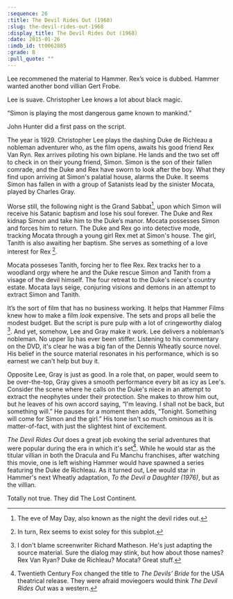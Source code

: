 ```yaml
---
:sequence: 26
:title: The Devil Rides Out (1968)
:slug: the-devil-rides-out-1968
:display_title: The Devil Rides Out (1968)
:date: 2015-01-26
:imdb_id: tt0062885
:grade: B
:pull_quote: ""
---
```

Lee recommened the material to Hammer.
Rex’s voice is dubbed.
Hammer wanted another bond villian Gert Frobe.

Lee is suave.
Christopher Lee knows a lot about black magic.

“Simon is playing the most dangerous game known to mankind.”

John Hunter did a first pass on the script.

The year is 1929. Christopher Lee plays the dashing Duke de Richleau a nobleman adventurer who, as the film opens, awaits his good friend Rex Van Ryn. Rex arrives piloting his own biplane. He lands and the two set off to check in on their young friend, Simon. Simon is the son of their fallen comrade, and the Duke and Rex have sworn to look after the boy. What they find upon arriving at Simon's palatial house, alarms the Duke. It seems Simon has fallen in with a group of Satanists lead by the sinister Mocata, played by Charles Gray.

Worse still, the following night is the Grand Sabbat[^1], upon which Simon will receive his Satanic baptism and lose his soul forever. The Duke and Rex kidnap Simon and take him to the Duke’s manor. Mocata possesses Simon and forces him to return. The Duke and Rex go into detective mode, tracking Mocata through a young girl Rex met at Simon's house. The girl, Tanith is also awaiting her baptism. She serves as something of a love interest for Rex [^2].

Mocata posseses Tanith, forcing her to flee Rex. Rex tracks her to a woodland orgy where he and the Duke rescue Simon and Tanith from a visage of the devil himself. The four retreat to the Duke's niece's country estate. Mocata lays  seige, conjuring visions and demons in an attempt to extract Simon and Tanith.

It’s the sort of film that has no business working. It helps that Hammer Films knew how to make a film _look_ expensive. The sets and props all belie the modest budget. But the script is pure pulp with a lot of cringeworthy dialog [^3]. And yet, somehow, Lee and Gray make it work. Lee delivers a nobleman’s nobleman. No upper lip has ever been stiffer. Listening to his commentary on the DVD, it's clear he was a big fan of the Dennis Wheatly source novel. His belief in the source material resonates in his performance, which is so earnest we can't help but buy it.

Opposite Lee, Gray is just as good. In a role that, on paper, would seem to be over-the-top, Gray gives a smooth performance every bit as icy as Lee's. Consider the scene where he calls on the Duke's niece in an attempt to extract the neophytes under their protection. She makes to throw him out, but he leaves of his own accord saying, “I'm leaving. I shall not be back, but something will.” He pauses for a moment then adds, “Tonight. Something will come for Simon and the girl.” His tone isn't so much ominous as it is matter-of-fact, with just the slightest hint of excitement.

_The Devil Rides Out_ does a great job evoking the serial adventures that were popular during the era in which it's set[^4]. While he would star as the titular villian in both the Dracula and Fu Manchu franchises, after watching this movie, one is left wishing Hammer would have spawned a series featuring the Duke de Richleau. As it turned out, Lee would star in Hammer's next Wheatly adaptation, _To the Devil a Daughter (1976)_, but as the villian. 

Totally not true. They did The Lost Continent.

[^1]: The eve of May Day, also known as the night the devil rides out.

[^2]: In turn, Rex seems to exist soley for this subplot.

[^3]: I don't blame screenwriter Richard Matheson. He's just adapting the source material. Sure the dialog may stink, but how about those names? Rex Van Ryan? Duke de Richleau? Mocata? Great stuff.

[^4]: Twentieth Century Fox changed the title to _The Devils’ Bride_ for the USA theatrical release. They were afraid moviegoers would think _The Devil Rides Out_ was a western.

